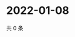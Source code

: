 # 2022-01-08

共 0 条

<!-- BEGIN WEIBO -->
<!-- 最后更新时间 Sat Jan 08 2022 11:17:29 GMT+0800 (China Standard Time) -->

<!-- END WEIBO -->

